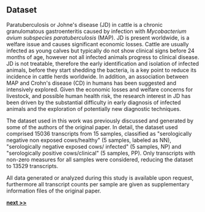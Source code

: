 ## Dataset

Paratuberculosis or Johne's disease (JD) in cattle is a chronic granulomatous gastroenteritis caused by infection with *Mycobacterium avium subspecies paratuberculosis* (MAP).
JD is present worldwide, is a welfare issue and causes significant economic losses.
Cattle are usually infected as young calves but typically do not show clinical signs before 24 months of age, however not all infected animals progress to clinical disease.
JD is not treatable, therefore the early identification and isolation of infected animals, before they start shedding the bacteria, is a key point to reduce its incidence in cattle herds worldwide.
In addition, an association between MAP and Crohn's disease (CD) in humans has been suggested and intensively explored.
Given the economic losses and welfare concerns for livestock, and possible human health risk, the research interest in JD has been driven by the substantial difficulty in early diagnosis of infected animals and the exploration of potentially new diagnostic techniques.

The dataset used in this work was previously discussed and generated by some of the authors of the original paper.
In detail, the dataset used comprised 15036 transcripts from 15 samples, classified as "serologically negative non exposed cows/healthy" (5 samples, labeled as NN), "serologically negative exposed cows/ infected" (5 samples, NP) and "serologically positive cows/clinical" (5 samples, PP).
Only transcripts with non-zero measures for all samples were considered, reducing the dataset to 13529 transcripts.

All data generated or analyzed during this study is available upon request, furthermore all transcript counts per sample are given as supplementary information files of the original paper.


[**next >>**](./Results.md)
